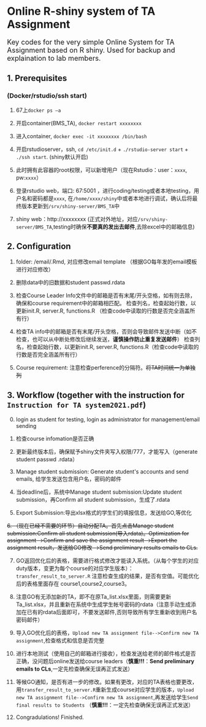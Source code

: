 # Online R-shiny system of TA Assignment
<font size=4>

Key codes for the very simple Online System for TA Assignment based on R shiny. 
Used for backup and explaination to lab members.</font>


## 1. Prerequisites 
### (Docker/rstudio/ssh start)
1. 67上`docker ps –a`
   
2. 开启container(BMS_TA), `docker restart xxxxxxxx`
   
3. 进入container, `docker exec -it xxxxxxxx /bin/bash`
   
4. 开启rstudioserver，ssh, `cd /etc/init.d` + `./rstudio-server start` + `./ssh start`. (shiny默认开启)
   
5. 此时拥有此容器的root权限，可以新增用户（现在Rstudio：user：`xxxx`, pw:`xxxx`）
   
6. 登录rstudio web，端口: 67:5001 ，进行coding/testing或者本地testing，用户名和密码都是`xxxx`, 在`/home/xxxx/shiny`中或者本地进行调试，确认后将最终版本更新到`/srv/shiny-server/BMS_TA`中
   
7. shiny web：http://xxxxxxxx (正式对外地址，对应`/srv/shiny-server/BMS_TA`,testing时确保**不要真的发出去邮件**,去除excel中的邮箱信息)

## 2. Configuration

1. folder: /email/.Rmd, 对应修改email template （根据GO每年发的email模板进行对应修改）
   
2. 删除data中的旧数据和student passwd.rdata
   
3. 检查Course Leader Info文件中的邮箱是否有末尾/开头空格，如有则去除，
   确保和course requirement中的邮箱相匹配。
   检查列名，检查起始行数，以更新init.R, server.R, functions.R （检查code中读取的行数是否完全涵盖所有行）

4. 检查TA info中的邮箱是否有末尾/开头空格，否则会导致邮件发送中断（如不检查，也可以从中断处修改后继续发送，**谨慎操作防止重复发送邮件**）
   检查列名，检查起始行数，以更新init.R, server.R, functions.R（检查code中读取的行数是否完全涵盖所有行）

5. Course requirement: 注意检查perference的分隔符。<del>将TA时间统一为单独列</del>

## 3. Workflow (together with the instruction for `Instruction for TA system2021.pdf`)

0. login as student for testing, login as administrator for management/email sending
   
1. 检查course infomation是否正确
   
2. 更新最终版本后，确保赋予shiny文件夹写入权限/777，才能写入（generate student passwd .rdata）

3. Manage student submission: Generate student's accounts and send emails, 给学生发送包含用户名，密码的邮件

4. 当deadline后，系统中Manage student submission:Update student submission，再Confirm all student submission，生成了.rdata

5. Export Submission:导出xlsx格式的学生们的填报信息，发送给GO,等优化
   
<del>6. （现在已经不需要的环节）自动分配TA。首先点击Manage student submission:Confirm all student submission(导入rdata)。Optimization for assignment-->Confirm and save the assignment result-->Export the assignment result，发送给GO修改-->Send preliminary results emails to CLs.</del>

7. GO返回优化后的表格，需要进行格式修改才能读入系统。（从每个学生的对应duty版本，变更为每个course的对应学生版本）：`transfer_result_to_server.R`
   注意检查生成的结果，是否有空值。可能优化后的表格里面存在 course1,course2,course3。

8. 注意GO有无添加新的TA，即不在原Ta_list.xlsx里面，则需要更新Ta_list.xlsx，并且重新在系统中生成学生帐号密码的rdata（注意手动生成添加在已有的rdata后面即可，不要发送邮件,否则导致所有学生重新收到用户名密码邮件）
   
9.  导入GO优化后的表格，`Upload new TA assignment file-->Confirm new TA assignment`,检查格式和信息是否完整

10. 进行本地测试（使用自己的邮箱进行接收），检查发送给老师的邮件格式是否正确，没问题后online发送给course leaders（**慎重!!!**：**Send preliminary emails to CLs**,一定先检查确保无误再正式发送）

11.  等候GO通知，是否有进一步的修改。如果有更改，对应的TA表格也要更改，用`transfer_result_to_server.R`重新生成course对应学生的版本，`Upload new TA assignment file-->Confirm new TA assignment`,再发送给学生`Send final results to Students` （**慎重!!!**：一定先检查确保无误再正式发送）

12. Congradulations! Finished.